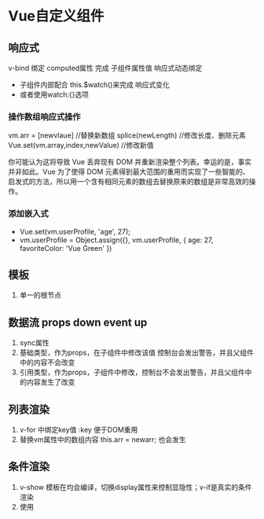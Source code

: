 # Vue自定义组件

## 响应式
   v-bind 绑定 computed属性 完成 子组件属性值 响应式动态绑定
   - 子组件内部配合 this.$watch()来完成 响应式变化
   - 或者使用watch:{}选项

  ### 操作数组响应式操作
   vm.arr = [newvlaue]   //替换新数组
   splice(newLength) //修改长度、删除元素
   Vue.set(vm.array,index,newValue) //修改新值

   你可能认为这将导致 Vue 丢弃现有 DOM 并重新渲染整个列表。幸运的是，事实并非如此。Vue 为了使得 DOM 元素得到最大范围的重用而实现了一些智能的、启发式的方法，所以用一个含有相同元素的数组去替换原来的数组是非常高效的操作。

   ### 添加嵌入式
   - Vue.set(vm.userProfile, 'age', 27);
   - vm.userProfile = Object.assign({}, vm.userProfile, {
      age: 27,
      favoriteColor: 'Vue Green'
     })

## 模板
1. 单一的根节点
## 数据流 props down event up
1. sync属性
2. 基础类型，作为props，在子组件中修改该值 控制台会发出警告，并且父组件中的内容不会改变
3. 引用类型，作为props，子组件中修改，控制台不会发出警告，并且父组件中的内容发生了改变

## 列表渲染
1. v-for 中绑定key值 :key 便于DOM重用
2. 替换vm属性中的数组内容 this.arr = newarr; 也会发生

## 条件渲染
1. v-show 模板在均会编译，切换display属性来控制显隐性；v-if是真实的条件渲染
2. 使用<template>来包裹模板，渲染完毕后才显示

## slot插槽分发
```javascript
  //具名插槽
   <slot name="header"></slot>
   this.$slots.[name]   //在父组件内部 获取 分发组件的内容
   //在模板中使用的方式 构建了父子上下级关系
   <com1 slot="header"> </com1>

   //作用域插槽 base.vue
   <slot text="传递给分发组件的信息"> </slot>
   //在模板中的使用方式
   <base>
    <template slot-scope="props">
        <span>hello from parent</span>
        <span>{{ props.text }}</span>
      </template>
   </base>

```

## 组件内部的css作用域

在自定义的组件<comp> 添加id 或者 class 属性，css选择器选中后编写css会**覆盖** <comp>内部的样式(该样式表现形式 类似于)

```html
  <style scoped></style>
  会在组件template内部 所有的DOM上添加 自定义属性 data-v-04c2046b
```

## 参考
https://imys.net/20170317/write-good-front-end-component.html 良好的编写组件